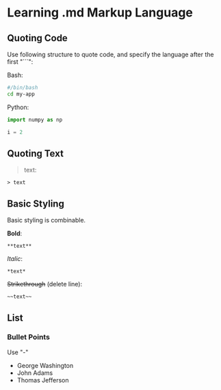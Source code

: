 # Learning .md Markup Language

## Quoting Code

Use following structure to quote code, and specify the language after the first "```":

Bash:

```bash
#/bin/bash
cd my-app
```

Python:

```python
import numpy as np

i = 2
```

## Quoting Text

> text:

```markup
> text
```

## Basic Styling

Basic styling is combinable.

**Bold**:

```markup
**text**
```

*Italic*:

```markup
*text*
```

~~Strikethrough~~ (delete line):

```markup
~~text~~
```

## List

### Bullet Points

Use "-"

- George Washington
- John Adams
- Thomas Jefferson
